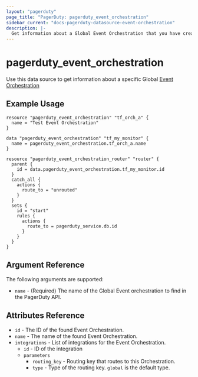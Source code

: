 ```yaml
---
layout: "pagerduty"
page_title: "PagerDuty: pagerduty_event_orchestration"
sidebar_current: "docs-pagerduty-datasource-event-orchestration"
description: |-
  Get information about a Global Event Orchestration that you have created.
---
```


# pagerduty\_event_orchestration

Use this data source to get information about a specific Global [Event Orchestration][1]

## Example Usage
```hcl
resource "pagerduty_event_orchestration" "tf_orch_a" {
  name = "Test Event Orchestration"
}

data "pagerduty_event_orchestration" "tf_my_monitor" {
  name = pagerduty_event_orchestration.tf_orch_a.name
}

resource "pagerduty_event_orchestration_router" "router" {
  parent {
    id = data.pagerduty_event_orchestration.tf_my_monitor.id
  }
  catch_all {
    actions {
      route_to = "unrouted"
    }
  }
  sets {
    id = "start"
    rules {
      actions {
        route_to = pagerduty_service.db.id
      }
    }
  }
}
```

## Argument Reference

The following arguments are supported:

* `name` - (Required) The name of the Global Event orchestration to find in the PagerDuty API.

## Attributes Reference

* `id` - The ID of the found Event Orchestration.
* `name` - The name of the found Event Orchestration.
* `integrations` - List of integrations for the Event Orchestration.
  * `id` - ID of the integration
  * `parameters`
    * `routing_key` - Routing key that routes to this Orchestration.
    * `type` - Type of the routing key. `global` is the default type.


[1]: https://developer.pagerduty.com/api-reference/7ba0fe7bdb26a-list-event-orchestrations
